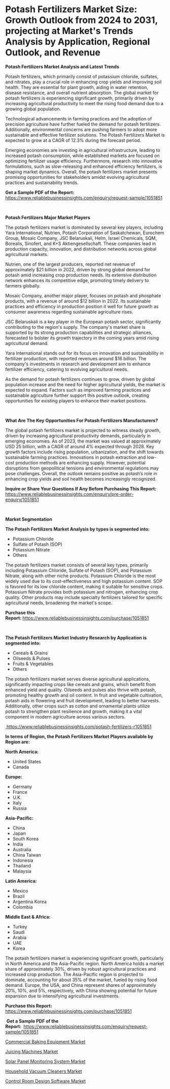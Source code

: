 <p><h1>Potash Fertilizers Market Size: Growth Outlook from 2024 to 2031, projecting at Market's Trends Analysis by Application, Regional Outlook, and Revenue</h1></p><p><strong>Potash Fertilizers Market Analysis and Latest Trends</strong></p>
<p><p>Potash fertilizers, which primarily consist of potassium chloride, sulfates, and nitrates, play a crucial role in enhancing crop yields and improving soil health. They are essential for plant growth, aiding in water retention, disease resistance, and overall nutrient absorption. The global market for potash fertilizers is experiencing significant growth, primarily driven by increasing agricultural productivity to meet the rising food demand due to a growing global population.</p><p>Technological advancements in farming practices and the adoption of precision agriculture have further fueled the demand for potash fertilizers. Additionally, environmental concerns are pushing farmers to adopt more sustainable and effective fertilizer solutions. The Potash Fertilizers Market is expected to grow at a CAGR of 12.3% during the forecast period. </p><p>Emerging economies are investing in agricultural infrastructure, leading to increased potash consumption, while established markets are focused on optimizing fertilizer usage efficiency. Furthermore, research into innovative formulations, such as slow-releasing and enhanced efficiency fertilizers, is shaping market dynamics. Overall, the potash fertilizers market presents promising opportunities for stakeholders amidst evolving agricultural practices and sustainability trends.</p></p>
<p><strong>Get a Sample PDF of the Report:&nbsp;</strong> <a href="https://www.reliablebusinessinsights.com/enquiry/request-sample/1051851?utm_campaign=904&utm_medium=2&utm_source=Github&utm_content=ia&utm_term=13112024&utm_id=potash-fertilizers">https://www.reliablebusinessinsights.com/enquiry/request-sample/1051851</a></p>
<p>&nbsp;</p>
<p><strong>Potash Fertilizers Major Market Players</strong></p>
<p><p>The potash fertilizers market is dominated by several key players, including Yara International, Nutrien, Potash Corporation of Saskatchewan, Eurochem Group, Mosaic Company, JSC Belaruskali, Helm, Israel Chemicals, SQM, Borealis, Sinofert, and K+S Aktiengesellschaft. These companies lead in production capacity, innovation, and distribution networks across global agricultural markets.</p><p>Nutrien, one of the largest producers, reported net revenue of approximately $21 billion in 2022, driven by strong global demand for potash amid increasing crop production needs. Its extensive distribution network enhances its competitive edge, promoting timely delivery to farmers globally.</p><p>Mosaic Company, another major player, focuses on potash and phosphate products, with a revenue of around $12 billion in 2022. Its sustainable practices and efficiency in production position it well for future growth as consumer awareness regarding sustainable agriculture rises.</p><p>JSC Belaruskali is a key player in the European potash sector, significantly contributing to the region's supply. The company's market share is supported by its strong production capabilities and strategic alliances, forecasted to bolster its growth trajectory in the coming years amid rising agricultural demand.</p><p>Yara International stands out for its focus on innovation and sustainability in fertilizer production, with reported revenues around $16 billion. The company's investments in research and development aim to enhance fertilizer efficiency, catering to evolving agricultural needs.</p><p>As the demand for potash fertilizers continues to grow, driven by global population increase and the need for higher agricultural yields, the market is expected to expand. Factors such as improved farming practices and sustainable agriculture further support this positive outlook, creating opportunities for existing players to enhance their market positions.</p></p>
<p>&nbsp;</p>
<p><strong>What Are The Key Opportunities For Potash Fertilizers Manufacturers?</strong></p>
<p><p>The global potash fertilizers market is projected to witness steady growth, driven by increasing agricultural productivity demands, particularly in emerging economies. As of 2023, the market was valued at approximately USD 25 billion, with a CAGR of around 4% expected through 2028. Key growth factors include rising population, urbanization, and the shift towards sustainable farming practices. Innovations in potash extraction and low-cost production methods are enhancing supply. However, potential disruptions from geopolitical tensions and environmental regulations may pose challenges. Overall, the outlook remains positive as potash’s role in enhancing crop yields and soil health becomes increasingly recognized.</p></p>
<p><strong>Inquire or Share Your Questions If Any Before Purchasing This Report:</strong> <a href="https://www.reliablebusinessinsights.com/enquiry/pre-order-enquiry/1051851?utm_campaign=904&utm_medium=2&utm_source=Github&utm_content=ia&utm_term=13112024&utm_id=potash-fertilizers">https://www.reliablebusinessinsights.com/enquiry/pre-order-enquiry/1051851</a></p>
<p>&nbsp;</p>
<p><strong>Market Segmentation</strong></p>
<p><strong>The Potash Fertilizers Market Analysis by types is segmented into:</strong></p>
<p><ul><li>Potassium Chloride</li><li>Sulfate of Potash (SOP)</li><li>Potassium Nitrate</li><li>Others</li></ul></p>
<p><p>The potash fertilizers market consists of several key types, primarily including Potassium Chloride, Sulfate of Potash (SOP), and Potassium Nitrate, along with other niche products. Potassium Chloride is the most widely used due to its cost-effectiveness and high potassium content. SOP is favored for its low chloride content, making it suitable for sensitive crops. Potassium Nitrate provides both potassium and nitrogen, enhancing crop quality. Other products may include specialty fertilizers tailored for specific agricultural needs, broadening the market's scope.</p></p>
<p><strong>Purchase this Report:&nbsp;</strong><a href="https://www.reliablebusinessinsights.com/purchase/1051851?utm_campaign=904&utm_medium=2&utm_source=Github&utm_content=ia&utm_term=13112024&utm_id=potash-fertilizers">https://www.reliablebusinessinsights.com/purchase/1051851</a></p>
<p>&nbsp;</p>
<p><strong>The Potash Fertilizers Market Industry Research by Application is segmented into:</strong></p>
<p><ul><li>Cereals & Grains</li><li>Oilseeds & Pulses</li><li>Fruits & Vegetables</li><li>Others</li></ul></p>
<p><p>The potash fertilizers market serves diverse agricultural applications, significantly impacting crops like cereals and grains, which benefit from enhanced yield and quality. Oilseeds and pulses also thrive with potash, promoting healthy growth and oil content. In fruit and vegetable cultivation, potash aids in flowering and fruit development, leading to better harvests. Additionally, other crops such as cotton and ornamental plants utilize potash to strengthen plant resilience and growth, making it a vital component in modern agriculture across various sectors.</p></p>
<p><a href="https://www.reliablebusinessinsights.com/potash-fertilizers-r1051851?utm_campaign=904&utm_medium=2&utm_source=Github&utm_content=ia&utm_term=13112024&utm_id=potash-fertilizers">&nbsp;https://www.reliablebusinessinsights.com/potash-fertilizers-r1051851</a></p>
<p><strong>In terms of Region, the Potash Fertilizers Market Players available by Region are:</strong></p>
<p>
    <p> <strong> North America: </strong>
        <ul>
            <li>United States</li>
            <li>Canada</li>
        </ul>
        </p> 
    <p> <strong> Europe: </strong>
        <ul>
            <li>Germany</li>
            <li>France</li>
            <li>U.K.</li>
            <li>Italy</li>
            <li>Russia</li>
        </ul>
        </p> 
    <p> <strong> Asia-Pacific: </strong>
        <ul>
            <li>China</li>
            <li>Japan</li>
            <li>South Korea</li>
            <li>India</li>
            <li>Australia</li>
            <li>China Taiwan</li>
            <li>Indonesia</li>
            <li>Thailand</li>
            <li>Malaysia</li>
        </ul>
        </p> 
    <p> <strong> Latin America: </strong>
        <ul>
            <li>Mexico</li>
            <li>Brazil</li>
            <li>Argentina Korea</li>
            <li>Colombia</li>
        </ul>
        </p> 
    <p> <strong> Middle East & Africa: </strong>
        <ul>
            <li>Turkey</li>
            <li>Saudi</li>
            <li>Arabia</li>
            <li>UAE</li>
            <li>Korea</li>
        </ul>
    </p>
    </p>
<p><p>The potash fertilizers market is experiencing significant growth, particularly in North America and the Asia-Pacific region. North America holds a market share of approximately 30%, driven by robust agricultural practices and increased crop production. The Asia-Pacific region is projected to dominate, accounting for about 35% of the market, fueled by rising food demand. Europe, the USA, and China represent shares of approximately 20%, 10%, and 5%, respectively, with China showing potential for future expansion due to intensifying agricultural investments.</p></p>
<p><strong>Purchase this Report: </strong><a href="https://www.reliablebusinessinsights.com/purchase/1051851?utm_campaign=904&utm_medium=2&utm_source=Github&utm_content=ia&utm_term=13112024&utm_id=potash-fertilizers">https://www.reliablebusinessinsights.com/purchase/1051851</a></p>
<p>&nbsp;<strong>Get a Sample PDF of the Report:&nbsp;&nbsp;</strong><a href="https://www.reliablebusinessinsights.com/enquiry/request-sample/1051851?utm_campaign=904&utm_medium=2&utm_source=Github&utm_content=ia&utm_term=13112024&utm_id=potash-fertilizers">https://www.reliablebusinessinsights.com/enquiry/request-sample/1051851</a></p>
<p><strong></strong></p>
<p><p><a href="https://www.linkedin.com/pulse/commercial-baking-equipment-market-research-report-exploring-ujvoc?utm_campaign=904&utm_medium=2&utm_source=Github&utm_content=ia&utm_term=13112024&utm_id=potash-fertilizers">Commercial Baking Equipment Market</a></p><p><a href="https://www.linkedin.com/pulse/juicing-machines-market-size-status-forecast-2024-2031-kuznets-czizc?utm_campaign=904&utm_medium=2&utm_source=Github&utm_content=ia&utm_term=13112024&utm_id=potash-fertilizers">Juicing Machines Market</a></p><p><a href="https://issuu.com/reportprime-2/docs/solar-panel-monitoring-system-marke_9b7ddabf251f55?utm_campaign=904&utm_medium=2&utm_source=Github&utm_content=ia&utm_term=13112024&utm_id=potash-fertilizers">Solar Panel Monitoring System Market</a></p><p><a href="https://www.linkedin.com/pulse/emerging-trends-household-vacuum-cleaners-market-detailed-overview-nearc?utm_campaign=904&utm_medium=2&utm_source=Github&utm_content=ia&utm_term=13112024&utm_id=potash-fertilizers">Household Vacuum Cleaners Market</a></p><p><a href="https://issuu.com/reportprime-2/docs/control-room-design-software-market_a2a705d9304e28?utm_campaign=904&utm_medium=2&utm_source=Github&utm_content=ia&utm_term=13112024&utm_id=potash-fertilizers">Control Room Design Software Market</a></p></p>